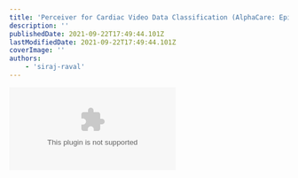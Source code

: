 ```yaml
---
title: 'Perceiver for Cardiac Video Data Classification (AlphaCare: Episode 2)'
description: ''
publishedDate: 2021-09-22T17:49:44.101Z
lastModifiedDate: 2021-09-22T17:49:44.101Z
coverImage: ''
authors:
    - 'siraj-raval'
---
```


<Embed
	type="youtube"
	url="https://youtu.be/PrqdEJZOrWE"
	title="Perceiver for Cardiac Video Data Classification (AlphaCare: Episode 2)"
/>

